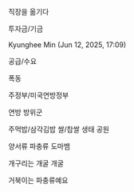 직장을 옮기다

투자금/기금

Kyunghee Min (Jun 12, 2025, 17:09)

공급/수요

폭동

주정부/미국연방정부

연방 방위군

주먹밥/삼각김밥
쌀/찹쌀
생태 공원

양서류
파충류
도마뱀

개구리는 개굴 개굴

거북이는 파충류예요